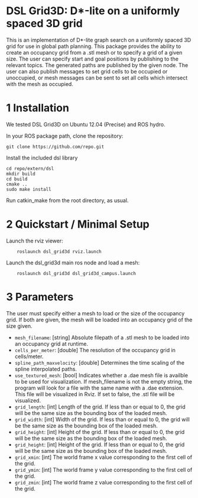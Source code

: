 # DSL Grid3D: D*-lite on a uniformly spaced 3D grid

This is an implementation of D*-lite graph search on a uniformly spaced 3D grid for use in global path planning.  This package provides the ability to create an occupancy grid from a .stl mesh or to specify a grid of a given size.  The user can specify start and goal positions by publishing to the relevant topics. The generated paths are published by the given node.  The user can also publish messages to set grid cells to be occupied or unoccupied, or mesh messages can be sent to set all cells which intersect with the mesh as occupied.

# 1 Installation
We tested DSL Grid3D on Ubuntu 12.04 (Precise) and ROS hydro.

In your ROS package path, clone the repository:

    git clone https://github.com/repo.git

Install the included dsl library

    cd repo/extern/dsl
    mkdir build
    cd build
    cmake ..
    sudo make install

Run catkin_make from the root directory, as usual.


# 2 Quickstart / Minimal Setup

Launch the rviz viewer:

		roslaunch dsl_grid3d rviz.launch

Launch the dsl_grid3d main ros node and load a mesh:

		roslaunch dsl_grid3d dsl_grid3d_campus.launch




# 3 Parameters
The user must specify either a mesh to load or the size of the occupancy grid.  If both are given, the mesh will be loaded into an occupancy grid of the size given.

* `mesh_filename`: [string] Absolute filepath of a .stl mesh to be loaded into an occupancy grid at runtime.
* `cells_per_meter`: [double] The resolution of the occupancy grid in cells/meter.
* `spline_path_maxvelocity`: [double] Determines the time scaling of the spline interpolated paths.
* `use_textured_mesh`: [bool] Indicates whether a .dae mesh file is availble to be used for visualization.  If mesh_filename is not the empty string, the program will look for a file with the same name with a .dae extension.  This file will be visualized in Rviz.  If set to false, the .stl file will be visualized. 
* `grid_length`: [int] Length of the grid. If less than or equal to 0, the grid will be the same size as the bounding box of the loaded mesh.
* `grid_width`: [int] Width of the grid. If less than or equal to 0, the grid will be the same size as the bounding box of the loaded mesh.
* `grid_height`: [int] Height of the grid. If less than or equal to 0, the grid will be the same size as the bounding box of the loaded mesh.
* `grid_height`: [int] Height of the grid. If less than or equal to 0, the grid will be the same size as the bounding box of the loaded mesh.
* `grid_xmin`: [int] The world frame x value corresponding to the first cell of the grid.
* `grid_ymin`: [int] The world frame y value corresponding to the first cell of the grid.
* `grid_zmin`: [int] The world frame z value corresponding to the first cell of the grid.

